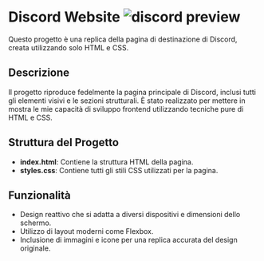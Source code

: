 Discord Website
![discord preview](https://github.com/user-attachments/assets/0c46ceeb-2868-46f9-9eab-d0592e3b6680)
===
Questo progetto è una replica della pagina di destinazione di Discord, creata utilizzando solo HTML e CSS. 

## Descrizione

Il progetto riproduce fedelmente la pagina principale di Discord, inclusi tutti gli elementi visivi e le sezioni strutturali. È stato realizzato per mettere in mostra le mie capacità di sviluppo frontend utilizzando tecniche pure di HTML e CSS.

## Struttura del Progetto

- **index.html**: Contiene la struttura HTML della pagina.
- **styles.css**: Contiene tutti gli stili CSS utilizzati per la pagina.

## Funzionalità

- Design reattivo che si adatta a diversi dispositivi e dimensioni dello schermo.
- Utilizzo di layout moderni come Flexbox.
- Inclusione di immagini e icone per una replica accurata del design originale.


